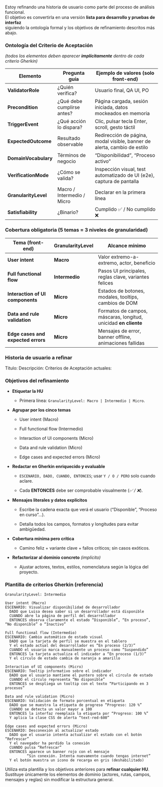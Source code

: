 Estoy refinando una historia de usuario como parte del proceso de análisis funcional.  
El objetivo es convertirla en una versión **lista para desarrollo y pruebas de interfaz**  
siguiendo la ontología formal y los objetivos de refinamiento descritos más abajo.

### Ontología del Criterio de Aceptación

_(todos los elementos deben aparecer **implícitamente** dentro de cada criterio Gherkin)_

|Elemento|Pregunta guía|Ejemplo de valores **(solo front-end)**|
|---|---|---|
|**ValidatorRole**|¿Quién verifica?|Usuario final, QA UI, PO|
|**Precondition**|¿Qué debe cumplirse antes?|Página cargada, sesión iniciada, datos mockeados en memoria|
|**TriggerEvent**|¿Qué acción lo dispara?|Clic, pulsar tecla Enter, scroll, gesto táctil|
|**ExpectedOutcome**|Resultado observable|Redirección de página, modal visible, banner de alerta, cambio de estilo|
|**DomainVocabulary**|Términos de negocio|“Disponibilidad”, “Proceso activo”|
|**VerificationMode**|¿Cómo se valida?|Inspección visual, test automatizado de UI (e2e), captura de pantalla|
|**GranularityLevel**|Macro / Intermedio / Micro|Declarar en la primera línea|
|**Satisfiability**|¿Binario?|Cumplido ✅ / No cumplido ❌|
### Cobertura obligatoria (5 temas = 3 niveles de granularidad)
| Tema (front-end)                   | GranularityLevel | Alcance mínimo                                                  |
| ---------------------------------- | ---------------- | --------------------------------------------------------------- |
| **User intent**                    | **Macro**        | Valor extremo-a-extremo, actor, beneficio                       |
| **Full functional flow**           | **Intermedio**   | Pasos UI principales, reglas clave, variantes felices           |
| **Interaction of UI components**   | **Micro**        | Estados de botones, modales, tooltips, cambios de DOM           |
| **Data and rule validation**       | **Micro**        | Formatos de campos, máscaras, longitud, unicidad **en cliente** |
| **Edge cases and expected errors** | **Micro**        | Mensajes de error, banner offline, animaciones fallidas         |
### Historia de usuario a refinar
Título:
Descripción:
Criterios de Aceptación actuales:

### **Objetivos del refinamiento**
- **Etiquetar la HU**
    
    - Primera línea: `GranularityLevel: Macro | Intermedio | Micro`.
        
- **Agrupar por los cinco temas**
    
    - User intent (Macro)
        
    - Full functional flow (Intermedio)
        
    - Interaction of UI components (Micro)
        
    - Data and rule validation (Micro)
        
    - Edge cases and expected errors (Micro)
        
- **Redactar en Gherkin enriquecido y evaluable**
    
    - `ESCENARIO, DADO, CUANDO, ENTONCES`; usar `Y / O / PERO` solo cuando aclare.
        
    - Cada **ENTONCES** debe ser comprobable visualmente (_✅ / ❌_).
        
- **Mensajes literales y datos explícitos**
    
    - Escribe la cadena exacta que verá el usuario (“Disponible”, “Proceso en curso”…).
        
    - Detalla todos los campos, formatos y longitudes para evitar ambigüedad.
        
- **Cobertura mínima pero crítica**
    
    - Camino feliz + variante clave + fallos críticos; sin casos exóticos.
        
- **Refactorizar al dominio concreto** _(implícito)_
    
    - Ajustar actores, textos, estilos, nomenclatura según la lógica del proyecto.

### Plantilla de criterios Gherkin (referencia)

	GranularityLevel: Intermedio

	User intent (Macro)
	ESCENARIO: Visualizar disponibilidad de desarrollador
	  DADO que Luisa desea saber si un desarrollador está disponible
	  CUANDO abre la página de perfil del desarrollador
	  ENTONCES observa claramente el estado “Disponible”, “En proceso”, “No disponible” o “Inactivo”
	
	Full functional flow (Intermedio)
	ESCENARIO: Cambio automático de estado visual
	  DADO que la tarjeta de perfil se muestra en el tablero
	  Y el estado actual del desarrollador es “En proceso (2/3)”
	  CUANDO el usuario marca manualmente un proceso como “Suspendido”
	  ENTONCES la tarjeta actualiza el indicador a “En proceso (1/3)”
	  Y el círculo de estado cambia de naranja a amarillo
	
	Interaction of UI components (Micro)
	ESCENARIO: Tooltip informativo sobre el indicador
	  DADO que el usuario mantiene el puntero sobre el círculo de estado
	  CUANDO el círculo representa “No disponible”
	  ENTONCES se despliega un tooltip con el texto “Participando en 3 procesos”
	
	Data and rule validation (Micro)
	ESCENARIO: Validación de formato porcentual en etiqueta
	  DADO que se muestra la etiqueta de progreso “Progreso: 120 %”
	  CUANDO se detecta un valor mayor a 100
	  ENTONCES la interfaz reemplaza la etiqueta por “Progreso: 100 %”
	  Y aplica la clase CSS de alerta “text-red-600”
	
	Edge cases and expected errors (Micro)
	ESCENARIO: Desconexión al actualizar estado
	  DADO que el usuario intenta actualizar el estado con el botón “Refrescar”
	  Y el navegador ha perdido la conexión
	  CUANDO pulsa “Refrescar”
	  ENTONCES aparece un banner rojo con el mensaje  
	          “Sin conexión. Intenta nuevamente cuando tengas internet”
	  Y el botón muestra un icono de recarga en gris (deshabilitado)



Utiliza esta plantilla y los objetivos anteriores para **refinar cualquier HU**. Sustituye únicamente los elementos de dominio (actores, rutas, campos, mensajes y reglas) sin modificar la estructura general.